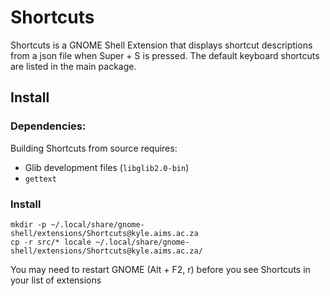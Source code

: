 # Shortcuts
Shortcuts is a GNOME Shell Extension that displays shortcut descriptions from a
json file when Super + S is pressed. The default keyboard shortcuts are listed
in the main package.

## Install
### Dependencies:
Building Shortcuts from source requires:

 - Glib development files (`libglib2.0-bin`)
 - `gettext`

### Install

    mkdir -p ~/.local/share/gnome-shell/extensions/Shortcuts@kyle.aims.ac.za
    cp -r src/* locale ~/.local/share/gnome-shell/extensions/Shortcuts@kyle.aims.ac.za/

You may need to restart GNOME (Alt + F2, r) before you see Shortcuts in your
list of extensions

